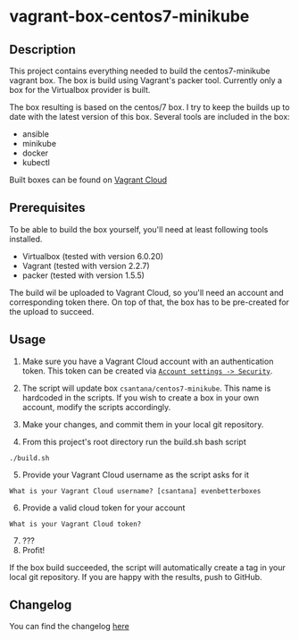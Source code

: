 # vagrant-box-centos7-minikube
## Description
This project contains everything needed to build the centos7-minikube vagrant box. The box is build using Vagrant's packer tool. Currently only a box for the Virtualbox provider is built.

The box resulting is based on the centos/7 box. I try to keep the builds up to date with the latest version of this box. Several tools are included in the box:
* ansible
* minikube
* docker
* kubectl

Built boxes can be found on [Vagrant Cloud](https://app.vagrantup.com/csantana/boxes/centos7-minikube)

## Prerequisites
To be able to build the box yourself, you'll need at least following tools installed.

* Virtualbox (tested with version 6.0.20)
* Vagrant (tested with version 2.2.7)
* packer (tested with version 1.5.5)

The build wil be uploaded to Vagrant Cloud, so you'll need an account and corresponding token there. On top of that, the box has to be pre-created for the upload to succeed.

## Usage
1. Make sure you have a Vagrant Cloud account with an authentication token. This token can be created via [`Account settings -> Security`](https://app.vagrantup.com/settings/security).

2. The script will update box `csantana/centos7-minikube`. This name is hardcoded in the scripts. If you wish to create a box in your own account, modify the scripts accordingly.
3. Make your changes, and commit them in your local git repository.
4. From this project's root directory run the build.sh bash script
```
./build.sh
```
5. Provide your Vagrant Cloud username as the script asks for it
```
What is your Vagrant Cloud username? [csantana] evenbetterboxes
```
6. Provide a valid cloud token for your account
```
What is your Vagrant Cloud token? 
```
7. ???
8. Profit!

If the box build succeeded, the script will automatically create a tag in your local git repository. If you are happy with the results, push to GitHub.

## Changelog
You can find the changelog [here](CHANGELOG.md)